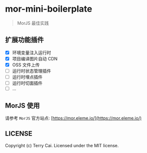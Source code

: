 # mor-mini-boilerplate

> MorJS 最佳实践

## 扩展功能插件

- [x] 环境变量注入运行时
- [x] 项目编译图片自动 CDN
- [x] OSS 文件上传
- [ ] 运行时状态管理插件
- [ ] 运行时埋点插件
- [ ] 运行时切面插件
- [ ] ...

## MorJS 使用

请参考 `MorJS` 官方站点: [https://mor.eleme.io/](https://mor.eleme.io/)

## LICENSE

Copyright (c) Terry Cai. Licensed under the MIT license.
